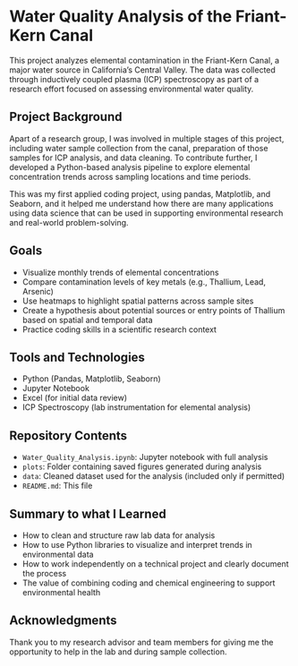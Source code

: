 # Water Quality Analysis of the Friant-Kern Canal
This project analyzes elemental contamination in the Friant-Kern Canal, a major water source in California’s Central Valley. The data was collected through inductively coupled plasma (ICP) spectroscopy as part of a research effort focused on assessing environmental water quality.

## Project Background
Apart of a research group, I was involved in multiple stages of this project, including water sample collection from the canal, preparation of those samples for ICP analysis, and data cleaning. To contribute further, I developed a Python-based analysis pipeline to explore elemental concentration trends across sampling locations and time periods.

This was my first applied coding project, using pandas, Matplotlib, and Seaborn, and it helped me understand how there are many applications using data science that can be used in supporting environmental research and real-world problem-solving.

## Goals
- Visualize monthly trends of elemental concentrations
- Compare contamination levels of key metals (e.g., Thallium, Lead, Arsenic)
- Use heatmaps to highlight spatial patterns across sample sites
- Create a hypothesis about potential sources or entry points of Thallium based on spatial and temporal data
- Practice coding skills in a scientific research context

## Tools and Technologies
- Python (Pandas, Matplotlib, Seaborn)
- Jupyter Notebook
- Excel (for initial data review)
- ICP Spectroscopy (lab instrumentation for elemental analysis)

## Repository Contents
- `Water_Quality_Analysis.ipynb`: Jupyter notebook with full analysis
- `plots`: Folder containing saved figures generated during analysis
- `data`: Cleaned dataset used for the analysis (included only if permitted)
- `README.md`: This file

## Summary to what I Learned
- How to clean and structure raw lab data for analysis
- How to use Python libraries to visualize and interpret trends in environmental data
- How to work independently on a technical project and clearly document the process
- The value of combining coding and chemical engineering to support environmental health

## Acknowledgments
Thank you to my research advisor and team members for giving me the opportunity to help in the lab and during sample collection. 

